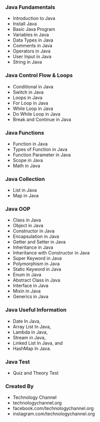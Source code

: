 ### Java Fundamentals
- Introduction to Java
- Install Java
- Basic Java Program
- Variables in Java
- Data Types in Java
- Comments in Java
- Operators in Java
- User Input in Java
- String in Java

### Java Control Flow & Loops
- Conditional in Java
- Switch in Java
- Loops in Java
- For Loop in Java
- While Loop in Java
- Do While Loop in Java
- Break and Continue in Java

### Java Functions
- Function in Java
- Types of Function in Java
- Function Parameter in Java
- Scope in Java
- Math in Java

### Java Collection
- List in Java
- Map in Java

### Java OOP
- Class in Java
- Object in Java
- Constructor in Java
- Encapsulation in Java
- Getter and Setter in Java
- Inheritance in Java
- Inheritance with Constructor in Java
- Super Keyword in Java
- Polymorphism in Java
- Static Keyword in Java
- Enum in Java
- Abstract Class in Java
- Interface in Java
- Mixin in Java
- Generics in Java

### Java Useful Information
- Date In Java,
- Array List In Java,
- Lambda in Java,
- Stream in Java,
- Linked List In Java, and
- HashMap In Java.

### Java Test
- Quiz and Theory Test

### Created By
- Technology Channel
- technologychannel.org
- facebook.com/technologychannel.org
- instagram.com/technologychannel.org
